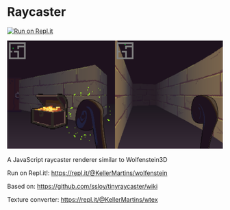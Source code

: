 # Raycaster
[![Run on Repl.it](https://repl.it/badge/github/KellerMartins/wolfenstein)](https://repl.it/@KellerMartins/wolfenstein)

![Renderer screenshot](https://raw.githubusercontent.com/KellerMartins/raycaster/master/screenshot.png)

A JavaScript raycaster renderer similar to Wolfenstein3D

Run on Repl.it!: https://repl.it/@KellerMartins/wolfenstein

Based on: https://github.com/ssloy/tinyraycaster/wiki

Texture converter: https://repl.it/@KellerMartins/wtex
